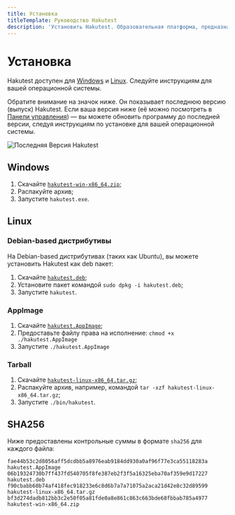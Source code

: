 ```yaml
---
title: Установка
titleTemplate: Руководство Hakutest
description: 'Установить Hakutest. Образовательная платформа, предназначенная для проведения тестирования, викторин и экзаменов с автоматической проверкой ответов'
---
```


# Установка

Hakutest доступен для [Windows](#windows) и [Linux](#linux).
Следуйте инструкциям для вашей операционной системы.

Обратите внимание на значок ниже. Он показывает последнюю версию (выпуск)
Hakutest. Если ваша версия ниже (её можно посмотреть в [Панели
управления](/ru/handbook/guide/02-dashboard)) &mdash; вы можете обновить
программу до последней версии, следуя инструкциям по установке для вашей
операционной системы.

![Последняя Версия Hakutest](https://img.shields.io/github/v/release/shelepuginivan/hakutest?style=for-the-badge&color=1b9e14&label=Версия)

## Windows

1. Скачайте [`hakutest-win-x86_64.zip`](https://github.com/shelepuginivan/hakutest/releases/latest/download/hakutest-win-x86_64.zip);
2. Распакуйте архив;
3. Запустите `hakutest.exe`.

## Linux

### Debian-based дистрибутивы

На Debian-based дистрибутивах (таких как Ubuntu), вы можете установить Hakutest как deb пакет:

1. Скачайте [`hakutest.deb`](https://github.com/shelepuginivan/hakutest/releases/latest/download/hakutest.deb);
2. Установите пакет командой `sudo dpkg -i hakutest.deb`;
3. Запустите `hakutest`.

### AppImage

1. Скачайте [`hakutest.AppImage`](https://github.com/shelepuginivan/hakutest/releases/latest/download/hakutest.AppImage);
3. Предоставьте файлу права на исполнение: `chmod +x ./hakutest.AppImage`
2. Запустите `./hakutest.AppImage`

### Tarball

1. Скачайте [`hakutest-linux-x86_64.tar.gz`](https://github.com/shelepuginivan/hakutest/releases/latest/download/hakutest-linux-x86_64.tar.gz);
2. Распакуйте архив, например, командой `tar -xzf hakutest-linux-x86_64.tar.gz`;
3. Запустите `./bin/hakutest`.

## SHA256

Ниже предоставлены контрольные суммы в формате `sha256` для каждого файла:

```
fae44b53c2d8056aff5dcdbb5a8976eab9184dd930a0af96f77e3ca55118283a  hakutest.AppImage
06b19324730b7ff437fd540705f8fe387eb2f3f5a16325eba70af359e9d17227  hakutest.deb
f90cbabb60b74af418fec918233e6c8d6b7a7a71075a2aca21d42e8c32d89599  hakutest-linux-x86_64.tar.gz
bf3d274dadb812bb3c2e50f05a81fde0a8e861c863c663bde68fbbab785a4977  hakutest-win-x86_64.zip
```
